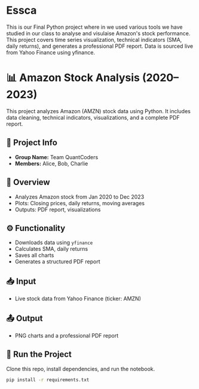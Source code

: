 # Essca
This is our Final Python project where in we used various tools we have studied in our class to analyse and visulaise Amazon's stock performance. This project covers time series visualization, technical indicators (SMA, daily returns), and generates a professional PDF report. Data is sourced live from Yahoo Finance using yfinance.
# 📊 Amazon Stock Analysis (2020–2023)

This project analyzes Amazon (AMZN) stock data using Python. It includes data cleaning, technical indicators, visualizations, and a complete PDF report.

## 📌 Project Info
- **Group Name:** Team QuantCoders
- **Members:** Alice, Bob, Charlie

## 🧠 Overview
- Analyzes Amazon stock from Jan 2020 to Dec 2023
- Plots: Closing prices, daily returns, moving averages
- Outputs: PDF report, visualizations

## ⚙️ Functionality
- Downloads data using `yfinance`
- Calculates SMA, daily returns
- Saves all charts
- Generates a structured PDF report

## 📥 Input
- Live stock data from Yahoo Finance (ticker: AMZN)

## 📤 Output
- PNG charts and a professional PDF report

## 🧾 Run the Project
Clone this repo, install dependencies, and run the notebook.

```bash
pip install -r requirements.txt
